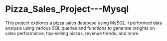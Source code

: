 # Pizza_Sales_Project---Mysql
This project explores a pizza sales database using MySQL. I performed data analysis using various SQL queries and functions to generate insights on sales performance, top-selling pizzas, revenue trends, and more.
